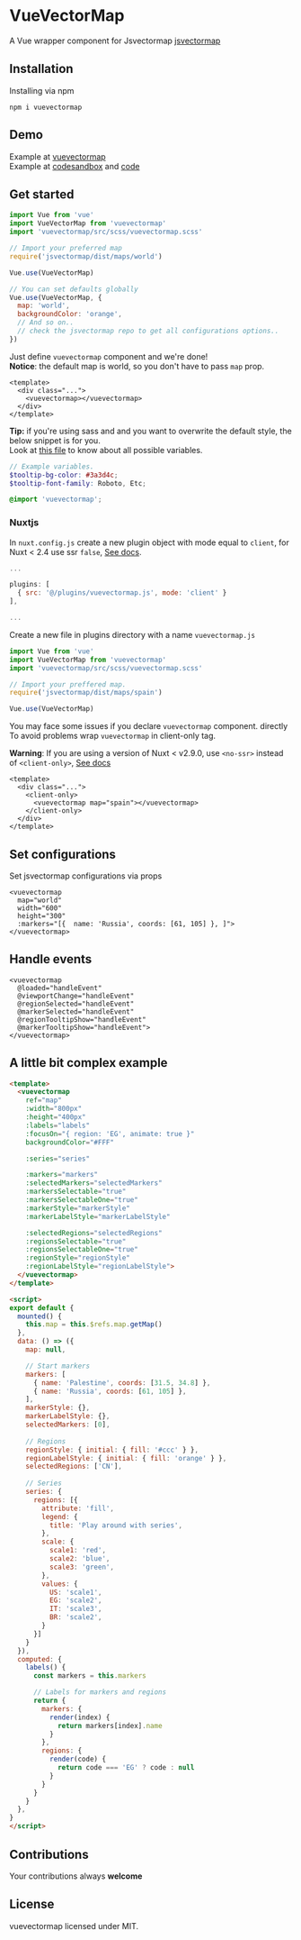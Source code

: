 # VueVectorMap
A Vue wrapper component for Jsvectormap [jsvectormap](https://github.com/themustafaomar/jsvectormap)

## Installation
Installing via npm
```
npm i vuevectormap
```

## Demo
Example at [vuevectormap](https://codepen.io/themustafaomar/pen/pojyerx)<br>
Example at [codesandbox](https://4f9cw.csb.app) and [code](https://codesandbox.io/s/vuevectormap-4f9cw)

## Get started
```js
import Vue from 'vue'
import VueVectorMap from 'vuevectormap'
import 'vuevectormap/src/scss/vuevectormap.scss'

// Import your preferred map
require('jsvectormap/dist/maps/world')

Vue.use(VueVectorMap)

// You can set defaults globally
Vue.use(VueVectorMap, {
  map: 'world',
  backgroundColor: 'orange',
  // And so on..
  // check the jsvectormap repo to get all configurations options..
})
```
Just define `vuevectormap` component and we're done!<br>
**Notice**: the default map is world, so you don't have to pass `map` prop.
```vue
<template>
  <div class="...">
    <vuevectormap></vuevectormap>
  </div>
</template>
```
**Tip:** if you're using sass and and you want to overwrite the default style, the below snippet is for you.<br>
Look at [this file](https://github.com/themustafaomar/jsvectormap/blob/master/src/scss/jsvectormap.scss) to know about all possible variables.
```scss
// Example variables.
$tooltip-bg-color: #3a3d4c;
$tooltip-font-family: Roboto, Etc;

@import 'vuevectormap';
```

### Nuxtjs
In `nuxt.config.js` create a new plugin object with mode equal to `client`, for Nuxt < 2.4 use ssr `false`, [See docs](https://nuxtjs.org/guides/configuration-glossary/configuration-plugins).
```js
...

plugins: [
  { src: '@/plugins/vuevectormap.js', mode: 'client' }
],

...
```
Create a new file in plugins directory with a name `vuevectormap.js`
```js
import Vue from 'vue'
import VueVectorMap from 'vuevectormap'
import 'vuevectormap/src/scss/vuevectormap.scss'

// Import your preffered map.
require('jsvectormap/dist/maps/spain')

Vue.use(VueVectorMap)
```

You may face some issues if you declare `vuevectormap` component. directly<br>
To avoid problems wrap `vuevectormap` in client-only tag.

**Warning**: If you are using a version of Nuxt < v2.9.0, use `<no-ssr>` instead of `<client-only>`, [See docs](https://nuxtjs.org/guides/features/nuxt-components#the-client-only-component)
  
```vue
<template>
  <div class="...">
    <client-only>
      <vuevectormap map="spain"></vuevectormap>
    </client-only>
  </div>
</template>
```

## Set configurations
Set jsvectormap configurations via props
```vue
<vuevectormap
  map="world"
  width="600"
  height="300"
  :markers="[{	name: 'Russia', coords: [61, 105] }, ]">
</vuevectormap>
```

## Handle events
```vue
<vuevectormap
  @loaded="handleEvent"
  @viewportChange="handleEvent"
  @regionSelected="handleEvent"
  @markerSelected="handleEvent"
  @regionTooltipShow="handleEvent"
  @markerTooltipShow="handleEvent">
</vuevectormap>
```

## A little bit complex example

```html
<template>
  <vuevectormap
    ref="map"
    :width="800px"
    :height="400px"
    :labels="labels"
    :focusOn="{ region: 'EG', animate: true }"
    backgroundColor="#FFF"

    :series="series"

    :markers="markers"
    :selectedMarkers="selectedMarkers"
    :markersSelectable="true"
    :markersSelectableOne="true"
    :markerStyle="markerStyle"
    :markerLabelStyle="markerLabelStyle"

    :selectedRegions="selectedRegions"
    :regionsSelectable="true"
    :regionsSelectableOne="true"
    :regionStyle="regionStyle"
    :regionLabelStyle="regionLabelStyle">
  </vuevectormap>
</template>

<script>
export default {
  mounted() {
    this.map = this.$refs.map.getMap()
  },
  data: () => ({
    map: null,

    // Start markers
    markers: [
      { name: 'Palestine', coords: [31.5, 34.8] },
      {	name: 'Russia', coords: [61, 105] },
    ],
    markerStyle: {},
    markerLabelStyle: {},
    selectedMarkers: [0],
    
    // Regions
    regionStyle: { initial: { fill: '#ccc' } },
    regionLabelStyle: { initial: { fill: 'orange' } },
    selectedRegions: ['CN'],
    
    // Series
    series: {
      regions: [{
        attribute: 'fill',
        legend: {
          title: 'Play around with series',
        },
        scale: {
          scale1: 'red',
          scale2: 'blue',
          scale3: 'green',
        },
        values: {
          US: 'scale1',
          EG: 'scale2',
          IT: 'scale3',
          BR: 'scale2',
        }
      }]
    }
  }),
  computed: {
    labels() {
      const markers = this.markers

      // Labels for markers and regions
      return {
        markers: {
          render(index) {
            return markers[index].name
          }
        },
        regions: {
          render(code) {
            return code === 'EG' ? code : null
          }
        }
      }
    }
  },
}
</script>
```

## Contributions

Your contributions always **welcome**

## License

vuevectormap licensed under MIT.
